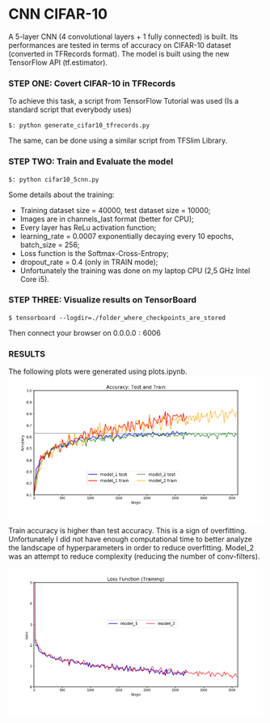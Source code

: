 # CNN CIFAR-10

A 5-layer CNN (4 convolutional layers + 1 fully connected) is built. Its performances are tested in terms of accuracy on CIFAR-10 dataset (converted in TFRecords format). The model is built using the new TensorFlow API (tf.estimator).

### STEP ONE: Covert CIFAR-10 in TFRecords
To achieve this task, a script from TensorFlow Tutorial was used (Is a standard script that everybody uses)
```
$: python generate_cifar10_tfrecords.py
```
The same, can be done using a similar script from TFSlim Library.

### STEP TWO: Train and Evaluate the model
```
$: python cifar10_5cnn.py
```

Some details about the training:

* Training dataset size = 40000, test dataset size = 10000;
* Images are in channels_last format (better for CPU);
* Every layer has ReLu activation function;
* learning_rate = 0.0007 exponentially decaying every 10 epochs, batch_size = 256;
* Loss function is the Softmax-Cross-Entropy;
* dropout_rate = 0.4 (only in TRAIN mode);
* Unfortunately the training was done on my laptop CPU (2,5 GHz Intel Core i5).

### STEP THREE: Visualize results on TensorBoard
```
$ tensorboard --logdir=./folder_where_checkpoints_are_stored
```
Then connect your browser on $0.0.0.0:6006$

### RESULTS
The following plots were generated using plots.ipynb.
![Accuracy](/plots/accuracy.png)
Train accuracy is higher than test accuracy. This is a sign of overfitting. Unfortunately I did not have enough computational time to better analyze the landscape of hyperparameters in order to reduce overfitting. Model_2 was an attempt to reduce complexity (reducing the number of conv-filters).

![Loss](/plots/loss.png)
